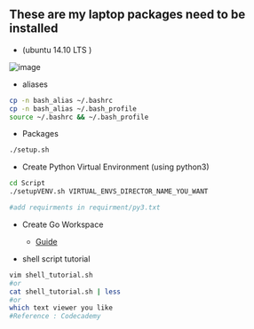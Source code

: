 ## These are my laptop packages need to be installed

* (ubuntu 14.10 LTS )

![image](https://github.com/tz70s/myEnv/blob/master/Image/hqdefault.jpg)

* aliases
```Bash
cp -n bash_alias ~/.bashrc
cp -n bash_alias ~/.bash_profile
source ~/.bashrc && ~/.bash_profile
```

* Packages
```Bash
./setup.sh
```

* Create Python Virtual Environment (using python3)
```Bash
cd Script
./setupVENV.sh VIRTUAL_ENVS_DIRECTOR_NAME_YOU_WANT

#add requirments in requirment/py3.txt 
```
* Create Go Workspace
    * [Guide](http://tz70s.github.io./2015/09/08/gvm-golang-tool/)

* shell script tutorial
```Bash
vim shell_tutorial.sh
#or
cat shell_tutorial.sh | less
#or
which text viewer you like
#Reference : Codecademy
```


